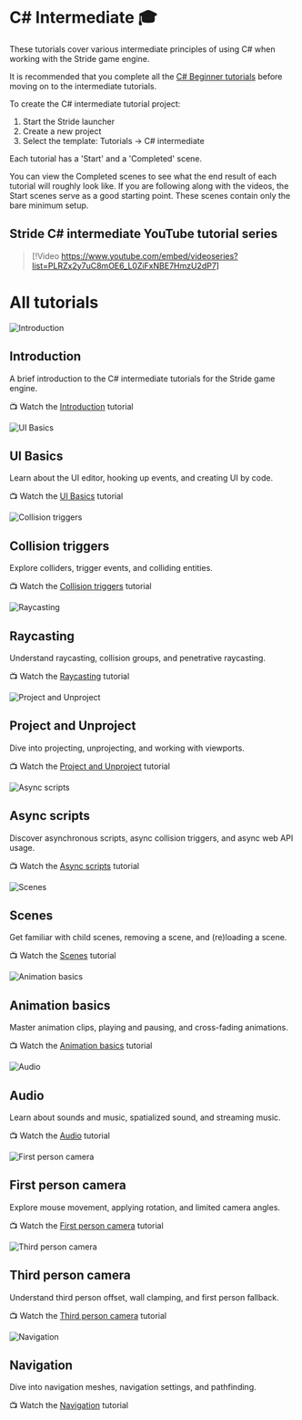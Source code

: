 # C# Intermediate 🎓
These tutorials cover various intermediate principles of using C# when working with the Stride game engine.

It is recommended that you complete all the [C# Beginner tutorials](../csharpbeginner/index.md) before moving on to the intermediate tutorials.

To create the C# intermediate tutorial project:

1. Start the Stride launcher
1. Create a new project
1. Select the template: Tutorials -> C# intermediate

Each tutorial has a 'Start' and a 'Completed' scene.

You can view the Completed scenes to see what the end result of each tutorial will roughly look like. If you are following along with the videos, the Start scenes serve as a good starting point. These scenes contain only the bare minimum setup. 

## Stride C# intermediate YouTube tutorial series

> [!Video https://www.youtube.com/embed/videoseries?list=PLRZx2y7uC8mOE6_L0ZiFxNBE7HmzU2dP7]

# All tutorials
<div class="row g-4 mb-4">
    <div class="col-md-6">
        <div class="card h-100">
            <img src="media/introduction.webp" class="card-img-top" alt="Introduction">
            <div class="card-body">
                <h2 class="card-title h5">Introduction</h2>
                <p class="card-text">A brief introduction to the C# intermediate tutorials for the Stride game engine.</p>
            </div>
            <p class="px-3 mb-4">📺 Watch the <a class="astretched-link" href="introduction.md">Introduction</a> tutorial</p>
        </div>
    </div>
    <div class="col-md-6">
        <div class="card h-100">
            <img src="media/ui-basics_thumb.webp" class="card-img-top" alt="UI Basics">
            <div class="card-body">
                <h2 class="card-title h5">UI Basics</h2>
                <p class="card-text">Learn about the UI editor, hooking up events, and creating UI by code.</p>
            </div>
            <p class="px-3 mb-4">📺 Watch the <a class="astretched-link" href="ui-basics.md">UI Basics</a> tutorial</p>
        </div>
    </div>
    <div class="col-md-6">
        <div class="card h-100">
            <img src="media/collision-triggers_thumb.webp" class="card-img-top" alt="Collision triggers">
            <div class="card-body">
                <h2 class="card-title h5">Collision triggers</h2>
                <p class="card-text">Explore colliders, trigger events, and colliding entities.</p>
            </div>
            <p class="px-3 mb-4">📺 Watch the <a class="astretched-link" href="collision-triggers.md">Collision triggers</a> tutorial</p>
        </div>
    </div>
    <div class="col-md-6">
        <div class="card h-100">
            <img src="media/raycasting_thumb.webp" class="card-img-top" alt="Raycasting">
            <div class="card-body">
                <h2 class="card-title h5">Raycasting</h2>
                <p class="card-text">Understand raycasting, collision groups, and penetrative raycasting.</p>
            </div>
            <p class="px-3 mb-4">📺 Watch the <a class="astretched-link" href="raycasting.md">Raycasting</a> tutorial</p>
        </div>
    </div>
    <div class="col-md-6">
        <div class="card h-100">
            <img src="media/project-unproject_thumb.webp" class="card-img-top" alt="Project and Unproject">
            <div class="card-body">
                <h2 class="card-title h5">Project and Unproject</h2>
                <p class="card-text">Dive into projecting, unprojecting, and working with viewports.</p>
            </div>
            <p class="px-3 mb-4">📺 Watch the <a class="astretched-link" href="project-and-unproject.md">Project and Unproject</a> tutorial</p>
        </div>
    </div>
    <div class="col-md-6">
        <div class="card h-100">
            <img src="media/async-scripts_thumb.webp" class="card-img-top" alt="Async scripts">
            <div class="card-body">
                <h2 class="card-title h5">Async scripts</h2>
                <p class="card-text">Discover asynchronous scripts, async collision triggers, and async web API usage.</p>
            </div>
            <p class="px-3 mb-4">📺 Watch the <a class="astretched-link" href="async-scripts.md">Async scripts</a> tutorial</p>
        </div>
    </div>
    <div class="col-md-6">
        <div class="card h-100">
            <img src="media/scenes_thumb.webp" class="card-img-top" alt="Scenes">
            <div class="card-body">
                <h2 class="card-title h5">Scenes</h2>
                <p class="card-text">Get familiar with child scenes, removing a scene, and (re)loading a scene.</p>
            </div>
            <p class="px-3 mb-4">📺 Watch the <a class="astretched-link" href="scenes.md">Scenes</a> tutorial</p>
        </div>
    </div>
    <div class="col-md-6">
        <div class="card h-100">
            <img src="media/animation-basics_thumb.webp" class="card-img-top" alt="Animation basics">
            <div class="card-body">
                <h2 class="card-title h5">Animation basics</h2>
                <p class="card-text">Master animation clips, playing and pausing, and cross-fading animations.</p>
            </div>
            <p class="px-3 mb-4">📺 Watch the <a class="astretched-link" href="animation-basics.md">Animation basics</a> tutorial</p>
        </div>
    </div>
    <div class="col-md-6">
        <div class="card h-100">
            <img src="media/audio_thumb.webp" class="card-img-top" alt="Audio">
            <div class="card-body">
                <h2 class="card-title h5">Audio</h2>
                <p class="card-text">Learn about sounds and music, spatialized sound, and streaming music.</p>
            </div>
            <p class="px-3 mb-4">📺 Watch the <a class="astretched-link" href="audio.md">Audio</a> tutorial</p>
        </div>
    </div>
    <div class="col-md-6">
        <div class="card h-100">
            <img src="media/first-person-camera_thumb.webp" class="card-img-top" alt="First person camera">
            <div class="card-body">
                <h2 class="card-title h5">First person camera</h2>
                <p class="card-text">Explore mouse movement, applying rotation, and limited camera angles.</p>
            </div>
            <p class="px-3 mb-4">📺 Watch the <a class="astretched-link" href="first-person-camera.md">First person camera</a> tutorial</p>
        </div>
    </div>
    <div class="col-md-6">
        <div class="card h-100">
            <img src="media/third-person-camera_thumb.webp" class="card-img-top" alt="Third person camera">
            <div class="card-body">
                <h2 class="card-title h5">Third person camera</h2>
                <p class="card-text">Understand third person offset, wall clamping, and first person fallback.</p>
            </div>
            <p class="px-3 mb-4">📺 Watch the <a class="astretched-link" href="third-person-camera.md">Third person camera</a> tutorial</p>
        </div>
    </div>
    <div class="col-md-6">
        <div class="card h-100">
            <img src="media/navigation_thumb.webp" class="card-img-top" alt="Navigation">
            <div class="card-body">
                <h2 class="card-title h5">Navigation</h2>
                <p class="card-text">Dive into navigation meshes, navigation settings, and pathfinding.</p>
            </div>
            <p class="px-3 mb-4">📺 Watch the <a class="astretched-link" href="navigation.md">Navigation</a> tutorial</p>
        </div>
    </div>
</div>